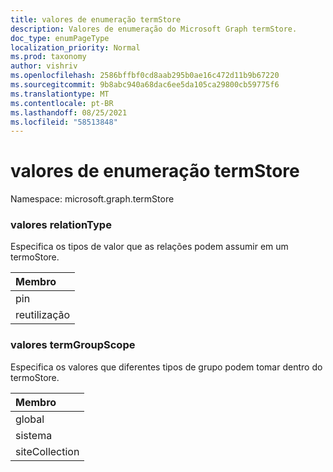 ```yaml
---
title: valores de enumeração termStore
description: Valores de enumeração do Microsoft Graph termStore.
doc_type: enumPageType
localization_priority: Normal
ms.prod: taxonomy
author: vishriv
ms.openlocfilehash: 2586bffbf0cd8aab295b0ae16c472d11b9b67220
ms.sourcegitcommit: 9b8abc940a68dac6ee5da105ca29800cb59775f6
ms.translationtype: MT
ms.contentlocale: pt-BR
ms.lasthandoff: 08/25/2021
ms.locfileid: "58513848"
---
```

# <a name="termstore-enumeration-values"></a>valores de enumeração termStore

Namespace: microsoft.graph.termStore

### <a name="relationtype-values"></a>valores relationType

Especifica os tipos de valor que as relações podem assumir em um termoStore.

|Membro|
|:---|
|pin|
|reutilização|

### <a name="termgroupscope-values"></a>valores termGroupScope

Especifica os valores que diferentes tipos de grupo podem tomar dentro do termoStore.

|Membro|
|:---|
|global|
|sistema|
|siteCollection|

<!--
{
  "type": "#page.annotation",
  "namespace": "microsoft.graph.termStore"
}
-->


